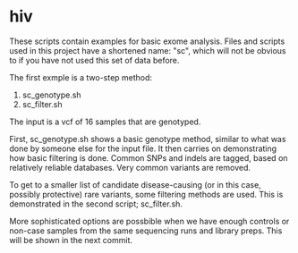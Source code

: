 # hiv
These scripts contain examples for basic exome analysis. 
Files and scripts used in this project have a shortened name: "sc", which will not be obvious to if you have not used this set of data before.

The first exmple is a two-step method:
1. sc_genotype.sh
2. sc_filter.sh

The input is a vcf of 16 samples that are genotyped.

First, sc_genotype.sh shows a basic genotype method, similar to what was done by someone else for the input file. 
It then carries on demonstrating how basic filtering is done. 
Common SNPs and indels are tagged, based on relatively reliable databases. Very common variants are removed.

To get to a smaller list of candidate disease-causing (or in this case, possibly protective) rare variants, some filtering methods are used.
This is demonstrated in the second script; sc_filter.sh.

More sophisticated options are possbible when we have enough controls or non-case samples from the same sequencing runs and library preps.
This will be shown in the next commit.
